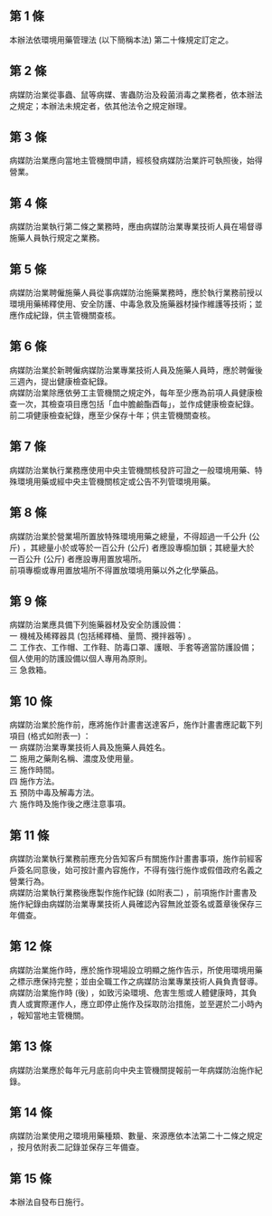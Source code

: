 第 1 條
-------
本辦法依環境用藥管理法 (以下簡稱本法) 第二十條規定訂定之。

第 2 條
-------
病媒防治業從事蟲、鼠等病媒、害蟲防治及殺菌消毒之業務者，依本辦法  
之規定；本辦法未規定者，依其他法令之規定辦理。

第 3 條
-------
病媒防治業應向當地主管機關申請，經核發病媒防治業許可執照後，始得  
營業。

第 4 條
-------
病媒防治業執行第二條之業務時，應由病媒防治業專業技術人員在場督導  
施藥人員執行規定之業務。

第 5 條
-------
病媒防治業聘僱施藥人員從事病媒防治施藥業務時，應於執行業務前授以  
環境用藥稀釋使用、安全防護、中毒急救及施藥器材操作維護等技術；並  
應作成紀錄，供主管機關查核。

第 6 條
-------
病媒防治業於新聘僱病媒防治業專業技術人員及施藥人員時，應於聘僱後  
三週內，提出健康檢查紀錄。  
病媒防治業除應依勞工主管機關之規定外，每年至少應為前項人員健康檢  
查一次，其檢查項目應包括「血中膽鹼酯酉每」，並作成健康檢查紀錄。  
前二項健康檢查紀錄，應至少保存十年；供主管機關查核。

第 7 條
-------
病媒防治業執行業務應使用中央主管機關核發許可證之一般環境用藥、特  
殊環境用藥或經中央主管機關核定或公告不列管環境用藥。

第 8 條
-------
病媒防治業於營業場所置放特殊環境用藥之總量，不得超過一千公升 (公  
斤) ，其總量小於或等於一百公升 (公斤) 者應設專櫥加鎖；其總量大於  
一百公升 (公斤) 者應設專用置放場所。  
前項專櫥或專用置放場所不得置放環境用藥以外之化學藥品。

第 9 條
-------
病媒防治業應具備下列施藥器材及安全防護設備：  
一  機械及稀釋器具 (包括稀釋桶、量筒、攪拌器等) 。  
二  工作衣、工作帽、工作鞋、防毒口罩、護眼、手套等適當防護設備；  
    個人使用的防護設備以個人專用為原則。  
三  急救箱。

第 10 條
--------
病媒防治業於施作前，應將施作計畫書送達客戶，施作計畫書應記載下列  
項目 (格式如附表一) ：  
一  病媒防治業專業技術人員及施藥人員姓名。  
二  施用之藥劑名稱、濃度及使用量。  
三  施作時間。  
四  施作方法。  
五  預防中毒及解毒方法。  
六  施作時及施作後之應注意事項。

第 11 條
--------
病媒防治業執行業務前應充分告知客戶有關施作計畫書事項，施作前經客  
戶簽名同意後，始可按計畫內容施作，不得有強行施作或假借政府名義之  
營業行為。  
病媒防治業執行業務後應製作施作紀錄 (如附表二) ，前項施作計畫書及  
施作紀錄由病媒防治業專業技術人員確認內容無訛並簽名或蓋章後保存三  
年備查。

第 12 條
--------
病媒防治業施作時，應於施作現場設立明顯之施作告示，所使用環境用藥  
之標示應保持完整；並由全職工作之病媒防治業專業技術人員負責督導。  
病媒防治業施作時 (後) ，如致污染環境、危害生態或人體健康時，其負  
責人或實際運作人，應立即停止施作及採取防治措施，並至遲於二小時內  
，報知當地主管機關。

第 13 條
--------
病媒防治業應於每年元月底前向中央主管機關提報前一年病媒防治施作紀  
錄。

第 14 條
--------
病媒防治業使用之環境用藥種類、數量、來源應依本法第二十二條之規定  
，按月依附表二記錄並保存三年備查。

第 15 條
--------
本辦法自發布日施行。

